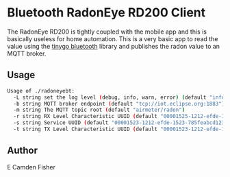 # Bluetooth RadonEye RD200 Client

The RadonEye RD200 is tightly coupled with the mobile app and this is basically useless for home automation.  This is a very basic app to read the value using the [tinygo bluetooth](https://github.com/tinygo-org/bluetooth#go-bluetooth) library and publishes the radon value to an MQTT broker.

## Usage

```bash
Usage of ./radoneyebt:
  -L string set the log level (debug, info, warn, error) (default "info")
  -b string MQTT broker endpoint (default "tcp://iot.eclipse.org:1883")
  -m string The MQTT topic root (default "airmeter/radon")
  -r string RX Level Characteristic UUID (default "00001525-1212-efde-1523-785feabcd123")
  -s string Service UUID (default "00001523-1212-efde-1523-785feabcd123")
  -t string TX Level Characteristic UUID (default "00001523-1212-efde-1523-785feabcd123")
```

## Author

E Camden Fisher
